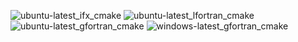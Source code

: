  ![ubuntu-latest_ifx_cmake](https://img.shields.io/badge/ubuntu--latest_ifx_cmake-passing-brightgreen) ![ubuntu-latest_lfortran_cmake](https://img.shields.io/badge/ubuntu--latest_lfortran_cmake-passing-brightgreen) ![ubuntu-latest_gfortran_cmake](https://img.shields.io/badge/ubuntu--latest_gfortran_cmake-passing-brightgreen) ![windows-latest_gfortran_cmake](https://img.shields.io/badge/windows--latest_gfortran_cmake-passing-brightgreen)

